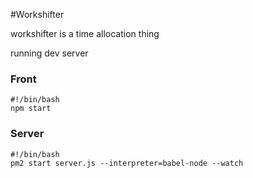 #Workshifter

workshifter is a time allocation thing

running dev server 
### Front

```shell
#!/bin/bash
npm start
```

### Server

```shell
#!/bin/bash
pm2 start server.js --interpreter=babel-node --watch
```

